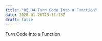 ```yaml
---
title: "05.04 Turn Code Into a Function"
date: 2020-01-26T23:11:13Z
draft: false
---
```


<div class="video-grid">
<div class="video-card>

### Turn Code into a Function

<div class="iframe-16-9-container>
<iframe class="youTubeIframe" width="560" height="315" src="https://www.youtube.com/embed/eBAeqSWm_hw" title="YouTube video player" frameborder="0" allow="accelerometer; autoplay; clipboard-write; encrypted-media; gyroscope; picture-in-picture; web-share" allowfullscreen></iframe>
</div>
</div>
</div>
